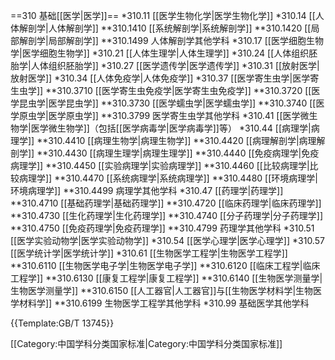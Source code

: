 ==310 基础[[医学|医学]]==
*310.11 [[医学生物化学|医学生物化学]]
*310.14 [[人体解剖学|人体解剖学]]
**310.1410 [[系统解剖学|系统解剖学]]
**310.1420 [[局部解剖学|局部解剖学]]
**310.1499 人体解剖学其他学科
*310.17 [[医学细胞生物学|医学细胞生物学]]
*310.21 [[人体生理学|人体生理学]]
*310.24 [[人体组织胚胎学|人体组织胚胎学]]
*310.27 [[医学遗传学|医学遗传学]]
*310.31 [[放射医学|放射医学]]
*310.34 [[人体免疫学|人体免疫学]]
*310.37 [[医学寄生虫学|医学寄生虫学]]
**310.3710 [[医学寄生虫免疫学|医学寄生虫免疫学]]
**310.3720 [[医学昆虫学|医学昆虫学]]
**310.3730 [[医学蠕虫学|医学蠕虫学]]
**310.3740 [[医学原虫学|医学原虫学]]
**310.3799 医学寄生虫学其他学科
*310.41 [[医学微生物学|医学微生物学]]（包括[[医学病毒学|医学病毒学]]等）
*310.44 [[病理学|病理学]]
**310.4410 [[病理生物学|病理生物学]]
**310.4420 [[病理解剖学|病理解剖学]]
**310.4430 [[病理生理学|病理生理学]]
**310.4440 [[免疫病理学|免疫病理学]]
**310.4450 [[实验病理学|实验病理学]]
**310.4460 [[比较病理学|比较病理学]]
**310.4470 [[系统病理学|系统病理学]]
**310.4480 [[环境病理学|环境病理学]]
**310.4499 病理学其他学科
*310.47 [[药理学|药理学]]
**310.4710 [[基础药理学|基础药理学]]
**310.4720 [[临床药理学|临床药理学]]
**310.4730 [[生化药理学|生化药理学]]
**310.4740 [[分子药理学|分子药理学]]
**310.4750 [[免疫药理学|免疫药理学]]
**310.4799 药理学其他学科
*310.51 [[医学实验动物学|医学实验动物学]]
*310.54 [[医学心理学|医学心理学]]
*310.57 [[医学统计学|医学统计学]]
*310.61 [[生物医学工程学|生物医学工程学]]
**310.6110 [[生物医学电子学|生物医学电子学]]
**310.6120 [[临床工程学|临床工程学]]
**310.6130 [[康复工程学|康复工程学]]
**310.6140 [[生物医学测量学|生物医学测量学]]
**310.6150 [[人工器官|人工器官]]与[[生物医学材料学|生物医学材料学]]
**310.6199 生物医学工程学其他学科
*310.99 基础医学其他学科

{{Template:GB/T 13745}}

[[Category:中国学科分类国家标准|Category:中国学科分类国家标准]]
